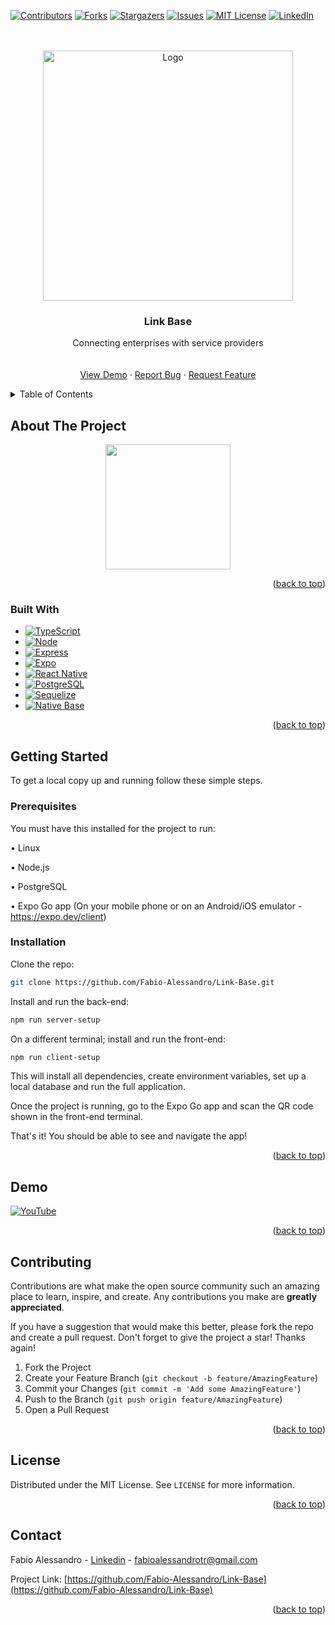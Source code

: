 <a name="readme-top"></a>

[![Contributors][contributors-shield]][contributors-url]
[![Forks][forks-shield]][forks-url]
[![Stargazers][stars-shield]][stars-url]
[![Issues][issues-shield]][issues-url]
[![MIT License][license-shield]][license-url]
[![LinkedIn][linkedin-shield]][linkedin-url]

<!-- PROJECT LOGO -->
<br />
<div align="center">
  <br />
  <a href="https://github.com/othneildrew/Best-README-Template">
    <img src="https://netglobal.tech/wp-content/uploads/2019/12/NetGlobal-Horizontal-Blanco.png" alt="Logo" width="400px">
  </a>
  
  <h3 align="center">Link Base</h3>

  <p align="center">
    Connecting enterprises with service providers
    <br />
    <br />
    <br />
    <a href="https://www.youtube.com/">View Demo</a>
    ·
    <a href="https://github.com/Fabio-Alessandro/Link-Base/issues">Report Bug</a>
    ·
    <a href="https://github.com/Fabio-Alessandro/Link-Base/issues">Request Feature</a>
  </p>
</div>



<!-- TABLE OF CONTENTS -->
<details>
  <summary>Table of Contents</summary>
  <ol>
    <li>
      <a href="#about-the-project">About The Project</a>
      <ul>
        <li><a href="#built-with">Built With</a></li>
      </ul>
    </li>
    <li>
      <a href="#getting-started">Getting Started</a>
      <ul>
        <li><a href="#prerequisites">Prerequisites</a></li>
        <li><a href="#installation">Installation</a></li>
      </ul>
    </li>
    <li><a href="#demo">Demo</a></li>
    <li><a href="#contributing">Contributing</a></li>
    <li><a href="#license">License</a></li>
    <li><a href="#contact">Contact</a></li>
  </ol>
</details>



<!-- ABOUT THE PROJECT -->
## About The Project

<div align="center">
  <img src="https://i.ibb.co/djpy0pr/Link-Base.png" width="200px"/>
</div>



<p align="right">(<a href="#readme-top">back to top</a>)</p>



### Built With

* [![TypeScript][TypeScript]][TypeScript-url]
* [![Node][Node]][Node-url]
* [![Express][Express]][Express-url]
* [![Expo][Expo]][Expo-url]
* [![React Native][React Native]][React Native-url]
* [![PostgreSQL][PostgreSQL]][PostgreSQL-url]
* [![Sequelize][Sequelize]][Sequelize-url]
* [![Native Base][Native Base]][Native Base-url]

<p align="right">(<a href="#readme-top">back to top</a>)</p>



<!-- GETTING STARTED -->
## Getting Started

To get a local copy up and running follow these simple steps.

### Prerequisites

You must have this installed for the project to run:

• Linux

• Node.js

• PostgreSQL

• Expo Go app (On your mobile phone or on an Android/iOS emulator - https://expo.dev/client)

### Installation

Clone the repo:

```sh
git clone https://github.com/Fabio-Alessandro/Link-Base.git
```

Install and run the back-end:

```sh
npm run server-setup
```

On a different terminal; install and run the front-end:

```sh
npm run client-setup
```

This will install all dependencies, create environment variables, set up a local database and run the full application.

Once the project is running, go to the Expo Go app and scan the QR code shown in the front-end terminal. 

That's it! You should be able to see and navigate the app!

<p align="right">(<a href="#readme-top">back to top</a>)</p>



<!-- DEMO -->
## Demo

[![YouTube][YouTube]][Youtube-url]

<p align="right">(<a href="#readme-top">back to top</a>)</p>


<!-- CONTRIBUTING -->
## Contributing

Contributions are what make the open source community such an amazing place to learn, inspire, and create. Any contributions you make are **greatly appreciated**.

If you have a suggestion that would make this better, please fork the repo and create a pull request. 
Don't forget to give the project a star! Thanks again!

1. Fork the Project
2. Create your Feature Branch (`git checkout -b feature/AmazingFeature`)
3. Commit your Changes (`git commit -m 'Add some AmazingFeature'`)
4. Push to the Branch (`git push origin feature/AmazingFeature`)
5. Open a Pull Request

<p align="right">(<a href="#readme-top">back to top</a>)</p>



<!-- LICENSE -->
## License

Distributed under the MIT License. See `LICENSE` for more information.

<p align="right">(<a href="#readme-top">back to top</a>)</p>



<!-- CONTACT -->
## Contact

Fabio Alessandro - [Linkedin](https://www.linkedin.com/in/fabio-alessandro-022a4a261/) - fabioalessandrotr@gmail.com

Project Link: [https://github.com/Fabio-Alessandro/Link-Base](https://github.com/Fabio-Alessandro/Link-Base)

<p align="right">(<a href="#readme-top">back to top</a>)</p>



<!-- MARKDOWN LINKS & IMAGES -->
<!-- https://www.markdownguide.org/basic-syntax/#reference-style-links -->
[contributors-shield]: https://img.shields.io/github/contributors/Fabio-Alessandro/Link-Base.svg?style=for-the-badge
[contributors-url]: https://github.com/Fabio-Alessandro/Link-Base/graphs/contributors
[forks-shield]: https://img.shields.io/github/forks/Fabio-Alessandro/Link-Base.svg?style=for-the-badge
[forks-url]: https://github.com/Fabio-Alessandro/Link-Base/network/members
[stars-shield]: https://img.shields.io/github/stars/Fabio-Alessandro/Link-Base.svg?style=for-the-badge
[stars-url]: https://github.com/Fabio-Alessandro/Link-Base/stargazers
[issues-shield]: https://img.shields.io/github/issues/Fabio-Alessandro/Link-Base.svg?style=for-the-badge
[issues-url]: https://github.com/Fabio-Alessandro/Link-Base/issues
[license-shield]: https://img.shields.io/github/license/othneildrew/Best-README-Template.svg?style=for-the-badge
[license-url]: https://github.com/Fabio-Alessandro/Link-Base/blob/develop/LICENSE.txt
[linkedin-shield]: https://img.shields.io/badge/-LinkedIn-black.svg?style=for-the-badge&logo=linkedin&colorB=555
[linkedin-url]: https://www.linkedin.com/in/fabio-alessandro-022a4a261/
[TypeScript]: https://img.shields.io/badge/typescript-%23007ACC.svg?style=for-the-badge&logo=typescript&logoColor=white
[TypeScript-url]: https://www.typescriptlang.org/
[Expo]: https://img.shields.io/badge/expo-1C1E24?style=for-the-badge&logo=expo&logoColor=#D04A37
[Expo-url]: https://expo.dev/
[React Native]: https://img.shields.io/badge/react_native-%2320232a.svg?style=for-the-badge&logo=react&logoColor=%2361DAFB
[React Native-url]: https://reactnative.dev/
[Node]: https://img.shields.io/badge/node.js-6DA55F?style=for-the-badge&logo=node.js&logoColor=white
[Node-url]: https://nodejs.org/
[Express]: https://img.shields.io/badge/express.js-%23404d59.svg?style=for-the-badge&logo=express&logoColor=%2361DAFB
[Express-url]: https://expressjs.com/
[PostgreSQL]: https://img.shields.io/badge/postgres-%23316192.svg?style=for-the-badge&logo=postgresql&logoColor=white
[PostgreSQL-url]: https://www.postgresql.org/
[Sequelize]: https://img.shields.io/badge/Sequelize-52B0E7?style=for-the-badge&logo=Sequelize&logoColor=white
[Sequelize-url]: https://sequelize.org/
[Native Base]: https://img.shields.io/badge/Native_Base-10182a?style=for-the-badge
[Native Base-url]: https://nativebase.io/
[Youtube]: https://img.shields.io/badge/YouTube-white?style=for-the-badge&logo=YouTube&logoColor=red
[Youtube-url]: https://www.youtube.com/
